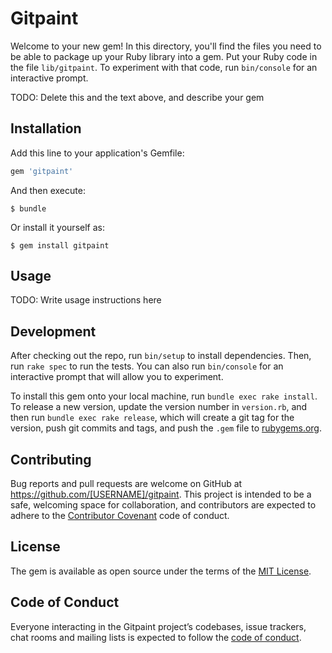 # Gitpaint

Welcome to your new gem! In this directory, you'll find the files you need to be able to package up your Ruby library into a gem. Put your Ruby code in the file `lib/gitpaint`. To experiment with that code, run `bin/console` for an interactive prompt.

TODO: Delete this and the text above, and describe your gem

## Installation

Add this line to your application's Gemfile:

```ruby
gem 'gitpaint'
```

And then execute:

    $ bundle

Or install it yourself as:

    $ gem install gitpaint

## Usage

TODO: Write usage instructions here

## Development

After checking out the repo, run `bin/setup` to install dependencies. Then, run `rake spec` to run the tests. You can also run `bin/console` for an interactive prompt that will allow you to experiment.

To install this gem onto your local machine, run `bundle exec rake install`. To release a new version, update the version number in `version.rb`, and then run `bundle exec rake release`, which will create a git tag for the version, push git commits and tags, and push the `.gem` file to [rubygems.org](https://rubygems.org).

## Contributing

Bug reports and pull requests are welcome on GitHub at https://github.com/[USERNAME]/gitpaint. This project is intended to be a safe, welcoming space for collaboration, and contributors are expected to adhere to the [Contributor Covenant](http://contributor-covenant.org) code of conduct.

## License

The gem is available as open source under the terms of the [MIT License](https://opensource.org/licenses/MIT).

## Code of Conduct

Everyone interacting in the Gitpaint project’s codebases, issue trackers, chat rooms and mailing lists is expected to follow the [code of conduct](https://github.com/[USERNAME]/gitpaint/blob/master/CODE_OF_CONDUCT.md).
